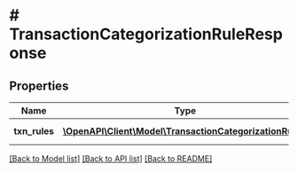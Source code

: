 # # TransactionCategorizationRuleResponse

## Properties

Name | Type | Description | Notes
------------ | ------------- | ------------- | -------------
**txn_rules** | [**\OpenAPI\Client\Model\TransactionCategorizationRule[]**](TransactionCategorizationRule.md) |  | [optional] [readonly]

[[Back to Model list]](../../README.md#models) [[Back to API list]](../../README.md#endpoints) [[Back to README]](../../README.md)
